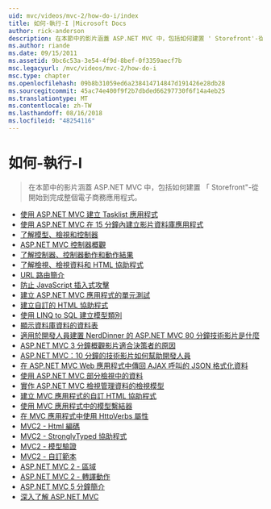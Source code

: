 ```yaml
---
uid: mvc/videos/mvc-2/how-do-i/index
title: 如何-執行-I |Microsoft Docs
author: rick-anderson
description: 在本節中的影片涵蓋 ASP.NET MVC 中，包括如何建置 ' Storefront'-從開始到完成整個電子商務應用程式。
ms.author: riande
ms.date: 09/15/2011
ms.assetid: 9bc6c53a-3e54-4f9d-8bef-0f3359aecf7b
msc.legacyurl: /mvc/videos/mvc-2/how-do-i
msc.type: chapter
ms.openlocfilehash: 09b8b31059ed6a238414714847d191426e28db28
ms.sourcegitcommit: 45ac74e400f9f2b7dbded66297730f6f14a4eb25
ms.translationtype: MT
ms.contentlocale: zh-TW
ms.lasthandoff: 08/16/2018
ms.locfileid: "48254116"
---
```

<a name="how-do-i"></a>如何-執行-I
====================
> 在本節中的影片涵蓋 ASP.NET MVC 中，包括如何建置 「 Storefront"-從開始到完成整個電子商務應用程式。


- [使用 ASP.NET MVC 建立 Tasklist 應用程式](creating-a-tasklist-application-with-aspnet-mvc.md)
- [使用 ASP.NET MVC 在 15 分鐘內建立影片資料庫應用程式](creating-a-movie-database-application-in-15-minutes-with-aspnet-mvc.md)
- [了解模型、檢視和控制器](understanding-models-views-and-controllers.md)
- [ASP.NET MVC 控制器概觀](aspnet-mvc-controller-overview.md)
- [了解控制器、控制器動作和動作結果](understanding-controllers-controller-actions-and-action-results.md)
- [了解檢視、檢視資料和 HTML 協助程式](understanding-views-view-data-and-html-helpers.md)
- [URL 路由簡介](an-introduction-to-url-routing.md)
- [防止 JavaScript 插入式攻擊 ](preventing-javascript-injection-attacks.md)
- [建立 ASP.NET MVC 應用程式的單元測試](creating-unit-tests-for-aspnet-mvc-applications.md)
- [建立自訂的 HTML 協助程式](creating-custom-html-helpers.md)
- [使用 LINQ to SQL 建立模型類別](creating-model-classes-with-linq-to-sql.md)
- [顯示資料庫資料的資料表](displaying-a-table-of-database-data.md)
- [適用於開發人員建置 NerdDinner 的 ASP.NET MVC 80 分鐘技術影片是什麼](what-is-aspnet-mvc-80-minute-technical-video-for-developers-building-nerddinner.md)
- [ASP.NET MVC 3 分鐘概觀影片適合決策者的原因](why-aspnet-mvc-3-minute-overview-video-for-decision-makers.md)
- [ASP.NET MVC：10 分鐘的技術影片如何幫助開發人員](aspnet-mvc-how-10-minute-technical-video-for-developers.md)
- [在 ASP.NET MVC Web 應用程式中傳回 AJAX 呼叫的 JSON 格式化資料](how-do-i-return-json-formatted-data-for-an-ajax-call-in-an-aspnet-mvc-web-application.md)
- [使用 ASP.NET MVC 部分檢視中的資料](how-do-i-work-with-data-in-aspnet-mvc-partial-views.md)
- [實作 ASP.NET MVC 檢視管理資料的檢視模型](how-do-i-implement-view-models-to-manage-data-for-aspnet-mvc-views.md)
- [建立 MVC 應用程式的自訂 HTML 協助程式](how-do-i-create-a-custom-html-helper-for-an-mvc-application.md)
- [使用 MVC 應用程式中的模型繫結器](how-do-i-work-with-model-binders-in-an-mvc-application.md)
- [在 MVC 應用程式中使用 HttpVerbs 屬性](how-do-i-use-httpverbs-attributes-in-an-mvc-application.md)
- [MVC2 - Html 編碼](mvc2-html-encoding.md)
- [MVC2 - StronglyTyped 協助程式](mvc2-stronglytyped-helpers.md)
- [MVC2 - 模型驗證](mvc2-model-validation.md)
- [MVC2 - 自訂範本](mvc2-template-customization.md)
- [ASP.NET MVC 2 - 區域](aspnet-mvc-2-areas.md)
- [ASP.NET MVC 2 - 轉譯動作](aspnet-mvc-2-render-action.md)
- [ASP.NET MVC 5 分鐘簡介](5-minute-introduction-to-aspnet-mvc.md)
- [深入了解 ASP.NET MVC](how-to-best-learn-asp-net-mvc.md)
